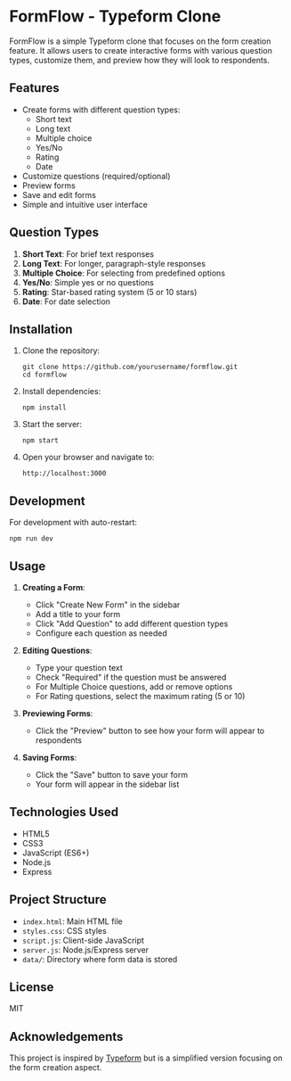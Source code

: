 # FormFlow - Typeform Clone

FormFlow is a simple Typeform clone that focuses on the form creation feature. It allows users to create interactive forms with various question types, customize them, and preview how they will look to respondents.

## Features

- Create forms with different question types:
  - Short text
  - Long text
  - Multiple choice
  - Yes/No
  - Rating
  - Date
- Customize questions (required/optional)
- Preview forms
- Save and edit forms
- Simple and intuitive user interface

## Question Types

1. **Short Text**: For brief text responses
2. **Long Text**: For longer, paragraph-style responses
3. **Multiple Choice**: For selecting from predefined options
4. **Yes/No**: Simple yes or no questions
5. **Rating**: Star-based rating system (5 or 10 stars)
6. **Date**: For date selection

## Installation

1. Clone the repository:
   ```
   git clone https://github.com/yourusername/formflow.git
   cd formflow
   ```

2. Install dependencies:
   ```
   npm install
   ```

3. Start the server:
   ```
   npm start
   ```

4. Open your browser and navigate to:
   ```
   http://localhost:3000
   ```

## Development

For development with auto-restart:
```
npm run dev
```

## Usage

1. **Creating a Form**:
   - Click "Create New Form" in the sidebar
   - Add a title to your form
   - Click "Add Question" to add different question types
   - Configure each question as needed

2. **Editing Questions**:
   - Type your question text
   - Check "Required" if the question must be answered
   - For Multiple Choice questions, add or remove options
   - For Rating questions, select the maximum rating (5 or 10)

3. **Previewing Forms**:
   - Click the "Preview" button to see how your form will appear to respondents

4. **Saving Forms**:
   - Click the "Save" button to save your form
   - Your form will appear in the sidebar list

## Technologies Used

- HTML5
- CSS3
- JavaScript (ES6+)
- Node.js
- Express

## Project Structure

- `index.html`: Main HTML file
- `styles.css`: CSS styles
- `script.js`: Client-side JavaScript
- `server.js`: Node.js/Express server
- `data/`: Directory where form data is stored

## License

MIT

## Acknowledgements

This project is inspired by [Typeform](https://www.typeform.com/) but is a simplified version focusing on the form creation aspect.
